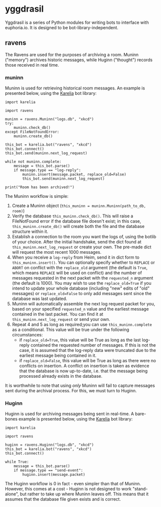 # yggdrasil
Yggdrasil is a series of Python modules for writing bots to interface with euphoria.io. It is designed to be bot-library-independent.


## ravens
The Ravens are used for the purposes of archiving a room. Muninn ("memory") archives historic messages, while Huginn ("thought") records those received in real time.

### muninn
Muninn is used for retrieving historical room messages. An example is presented below, using the [Karelia](https://github.com/struandw/karelia) bot library:

```
import karelia

import ravens

muninn = ravens.Muninn("logs.db", "xkcd")
try:
    muninn.check_db()
except FileNotFoundError:
    muninn.create_db()

this_bot = karelia.bot("ravens", "xkcd")
this_bot.connect()
this_bot.send(muninn.next_log_request)

while not muninn.complete:
    message = this_bot.parse()
    if message.type == "log-reply":
        muninn.insert(message.packet, replace_old=False)
        this_bot.send(muninn.next_log_request)

print("Room has been archived!")
```

The Muninn workflow is simple:
1. Create a Muninn object (`this_muninn = muninn.Muninn(path_to_db, room)`) 
2. Verify the database `this_muninn.check_db()`. This will raise a FileNotFound error if the database file doesn't exist; in this case, `this_muninn.create_db()` will create both the file and the database structure within it.
3. Establish a connection to the room you want the logs of, using the botlib of your choice. After the initial handshake, send the dict found at `this_muninn.next_log_request` or create your own. The pre-made dict will request the most recent 1000 messages.
4. When you receive a `log-reply` from Heim, send it in dict form to `this_muninn.insert()`. You can optionally specify whether to `REPLACE` or `ABORT` on conflict with the `replace_old` argument (the default is `True`, which means `REPLACE` will be used on conflict) and the number of messages requested in the next packet with the `requested_n` argument (the default is 1000). You may wish to use the `replace_old=True` if you intend to update your whole database (including "new" edits of "old" messages) or `replace_old=False` to only add messages sent since the database was last updated.
5. Muninn will automatically assemble the next log request packet for you, based on your specified `requested_n` value and the earliest message contained in the last packet. You can find it at `this_muninn.next_log_request` or send your own.
6. Repeat 4 and 5 as long as required;you can use `this_muninn.complete` as a conditional. This value will be true under the following circumstances:
    - if `replace_old=True`, this value will be True as long as the last log-reply contained the requested number of messages. If this is not the case, it is assumed that the log-reply data were truncated due to the earliest message being contained in it.
    - if `replace_old=False`, this value will be True as long as there were no conflicts on insertion. A conflict on insertion is taken as evidence that the database is now up-to-date, i.e. that the message being processed already exists in the database. 

It is worthwhile to note that using *only* Muninn will fail to capture messages sent during the archival process. For this, we must turn to Huginn.

### Huginn
Huginn is used for archiving messages being sent in real-time. A bare-bones example is presented below, using the [Karelia](https://github.com/struandw/karelia) bot library:

```
import karelia

import ravens

huginn = ravens.Huginn("logs.db", "xkcd")
this_bot = karelia.bot("ravens", "xkcd")
this_bot.connect()

while True:
    message = this_bot.parse()
    if message.type == "send-event":
        huginn.insert(message.packet)
```

The Huginn workflow is 0 in fact - even simpler than that of Muninn. However, this comes at a cost - Huginn is not designed to work "stand-alone", but rather to take up where Muninn leaves off. This means that it assumes that the database file given exists and is correct.